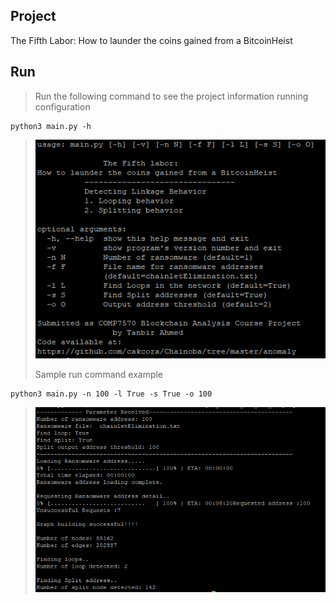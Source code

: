 ## Project
The Fifth Labor: How to launder the coins gained from a BitcoinHeist

## Run

> Run the following command to see the project information running configuration
```
python3 main.py -h
```
>
>![Image of Help Interface](images/help.png)
>
> Sample run command example
```
python3 main.py -n 100 -l True -s True -o 100
```

>![Image of Sample Result](images/sample_output.png)

